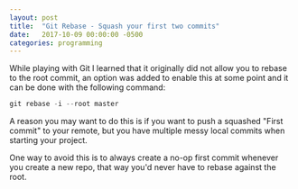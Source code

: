 ```yaml
---
layout: post
title:  "Git Rebase - Squash your first two commits"
date:   2017-10-09 00:00:00 -0500
categories: programming
---
```


While playing with Git I learned that it originally did not allow you to rebase to the root commit, an option was added to enable this at some point and it
can be done with the following command:

```csharp
git rebase -i --root master
```

A reason you may want to do this is if you want to push a squashed "First commit" to your remote, but you have multiple messy local commits when starting your
project.

One way to avoid this is to always create a no-op first commit whenever you create a new repo, that way you'd never have to rebase against the root.